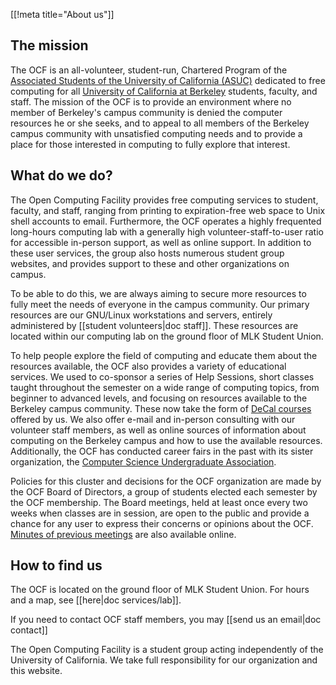 [[!meta title="About us"]]

## The mission

The OCF is an all-volunteer, student-run, Chartered Program of the 
[Associated Students of the University of California (ASUC)][asuc] 
dedicated to free computing for all [University of California at
Berkeley][berkeley] students, faculty, and staff.  The mission of the OCF is to
provide an environment where no member of Berkeley's campus community is denied
the computer resources he or she seeks, and to appeal to all members of the
Berkeley campus community with unsatisfied computing needs and to provide a
place for those interested in computing to fully explore that interest.

## What do we do?

The Open Computing Facility provides free computing services to student,
faculty, and staff, ranging from printing to expiration-free web
space to Unix shell accounts to email. Furthermore, the OCF operates a
highly frequented long-hours computing lab with a generally high
volunteer-staff-to-user ratio for accessible in-person support, as well
as online support. In addition to these user services, the group also
hosts numerous student group websites, and provides support to these and
other organizations on campus.

To be able to do this, we are always aiming to secure more resources to
fully meet the needs of everyone in the campus community.  Our primary
resources are our GNU/Linux workstations and servers, entirely
administered by [[student volunteers|doc staff]].
These resources are located within our computing lab on the ground floor of MLK
Student Union.

To help people explore the field of computing and educate them about the
resources available, the OCF also provides a variety of educational services.
We used to co-sponsor a series of Help Sessions, short classes taught
throughout the semester on a wide range of computing topics, from beginner to
advanced levels, and focusing on resources available to the Berkeley campus
community.  These now take the form of [DeCal
courses][decal] offered by us. We also offer e-mail and
in-person consulting with our volunteer staff members, as well as online
sources of information about computing on the Berkeley campus and how to use
the available resources.  Additionally, the OCF has conducted career fairs in
the past with its sister organization, the [Computer Science Undergraduate
Association][csua].

Policies for this cluster and decisions for the OCF organization are made
by the OCF Board of Directors, a group of students elected each semester
by the OCF membership.  The Board meetings, held at least once every two
weeks when classes are in session, are open to the public and provide a
chance for any user to express their concerns or opinions about the OCF.
[Minutes of previous meetings][minutes] are also available online.

## How to find us

The OCF is located on the ground floor of MLK Student Union. For hours and a
map, see [[here|doc services/lab]].

If you need to contact OCF staff members, you may [[send us an email|doc
contact]]

The Open Computing Facility is a student group acting independently of
the University of California.  We take full responsibility for our
organization and this website.

[asuc]: http://asuc.org
[berkeley]: http://berkeley.edu
[decal]: https://decal.ocf.berkeley.edu
[csua]: http://csua.berkeley.edu
[minutes]: https://www.ocf.berkeley.edu/~staff/bod/
